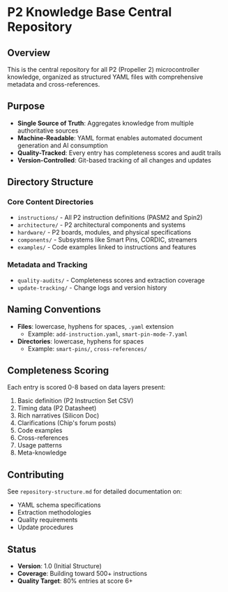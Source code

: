 # P2 Knowledge Base Central Repository

## Overview
This is the central repository for all P2 (Propeller 2) microcontroller knowledge, organized as structured YAML files with comprehensive metadata and cross-references.

## Purpose
- **Single Source of Truth**: Aggregates knowledge from multiple authoritative sources
- **Machine-Readable**: YAML format enables automated document generation and AI consumption
- **Quality-Tracked**: Every entry has completeness scores and audit trails
- **Version-Controlled**: Git-based tracking of all changes and updates

## Directory Structure

### Core Content Directories
- `instructions/` - All P2 instruction definitions (PASM2 and Spin2)
- `architecture/` - P2 architectural components and systems
- `hardware/` - P2 boards, modules, and physical specifications
- `components/` - Subsystems like Smart Pins, CORDIC, streamers
- `examples/` - Code examples linked to instructions and features

### Metadata and Tracking
- `quality-audits/` - Completeness scores and extraction coverage
- `update-tracking/` - Change logs and version history

## Naming Conventions
- **Files**: lowercase, hyphens for spaces, `.yaml` extension
  - Example: `add-instruction.yaml`, `smart-pin-mode-7.yaml`
- **Directories**: lowercase, hyphens for spaces
  - Example: `smart-pins/`, `cross-references/`

## Completeness Scoring
Each entry is scored 0-8 based on data layers present:
1. Basic definition (P2 Instruction Set CSV)
2. Timing data (P2 Datasheet)
3. Rich narratives (Silicon Doc)
4. Clarifications (Chip's forum posts)
5. Code examples
6. Cross-references
7. Usage patterns
8. Meta-knowledge

## Contributing
See `repository-structure.md` for detailed documentation on:
- YAML schema specifications
- Extraction methodologies
- Quality requirements
- Update procedures

## Status
- **Version**: 1.0 (Initial Structure)
- **Coverage**: Building toward 500+ instructions
- **Quality Target**: 80% entries at score 6+